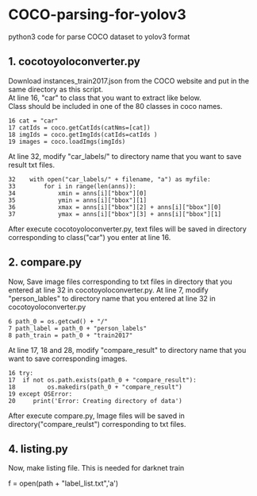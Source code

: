 # COCO-parsing-for-yolov3
python3 code for parse COCO dataset to yolov3 format

## 1. cocotoyoloconverter.py
Download instances_train2017.json from the COCO website and put in the same directory as this script.   
At line 16, "car" to class that you want to extract like below.    
Class should be included in one of the 80 classes in coco names.

```(python3)
16 cat = "car"   
17 catIds = coco.getCatIds(catNms=[cat])
18 imgIds = coco.getImgIds(catIds=catIds )
19 images = coco.loadImgs(imgIds)
```

At line 32, modify "car_labels/" to directory name that you want to save result txt files.
```(python3)
32    with open("car_labels/" + filename, "a") as myfile:
33        for i in range(len(anns)):
34            xmin = anns[i]["bbox"][0]
35            ymin = anns[i]["bbox"][1]
36            xmax = anns[i]["bbox"][2] + anns[i]["bbox"][0]
37            ymax = anns[i]["bbox"][3] + anns[i]["bbox"][1]
```
After execute cocotoyoloconverter.py, text files will be saved in directory corresponding to class("car") you enter at line 16.

## 2. compare.py
Now, Save image files corresponding to txt files in directory that you entered at line 32 in cocotoyoloconverter.py.
At line 7, modify "person_lables" to directory name that you entered at line 32 in cocotoyoloconverter.py
```(python3)
6 path_0 = os.getcwd() + "/"
7 path_label = path_0 + "person_labels"
8 path_train = path_0 + "train2017"
```

At line 17, 18 and 28, modify "compare_result" to directory name that you want to save corresponding images. 
```(python3)
16 try:
17 	if not os.path.exists(path_0 + "compare_result"):
18 	       os.makedirs(path_0 + "compare_result")
19 except OSError:
20     print('Error: Creating directory of data')
```
After execute compare.py, Image files will be saved in directory("compare_reulst") corresponding to txt files.

## 4. listing.py
Now, make listing file. This is needed for darknet train

f = open(path + "label_list.txt",'a')

